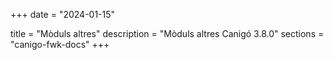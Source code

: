 +++
date        = "2024-01-15"

title       = "Mòduls altres"
description = "Mòduls altres Canigó 3.8.0"
sections    = "canigo-fwk-docs"
+++